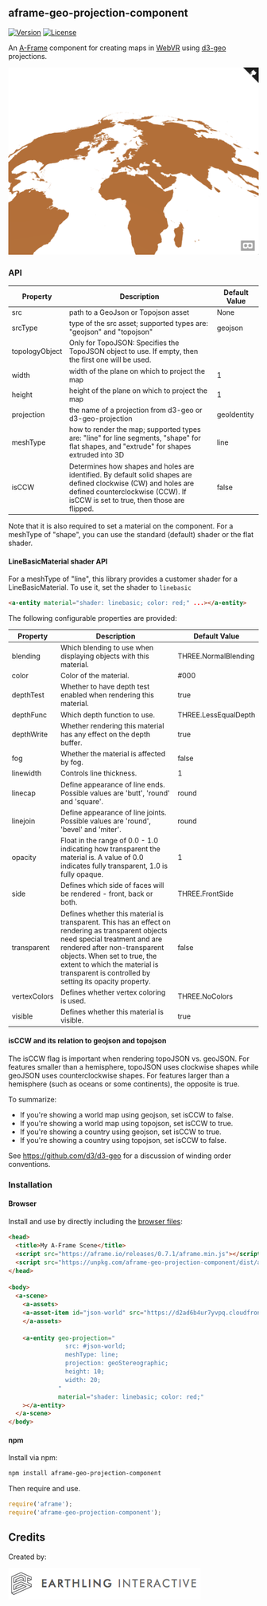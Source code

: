 ## aframe-geo-projection-component

[![Version](http://img.shields.io/npm/v/aframe-geo-projection-component.svg?style=flat-square)](https://npmjs.org/package/aframe-geo-projection-component)
[![License](http://img.shields.io/npm/l/aframe-geo-projection-component.svg?style=flat-square)](https://npmjs.org/package/aframe-geo-projection-component)

An [A-Frame](https://aframe.io) component for creating maps in [WebVR](https://webvr.info/) using [d3-geo](https://github.com/d3/d3-geo) projections.

![The World in VR](./examples/img/shape.png)

### API

| Property | Description | Default Value |
| -------- | ----------- | ------------- |
| src      | path to a GeoJson or Topojson asset | None              |
| srcType | type of the src asset; supported types are: "geojson" and "topojson" | geojson |
| topologyObject | Only for TopoJSON: Specifies the TopoJSON object to use. If empty, then the first one will be used.| |
| width      | width of the plane on which to project the map | 1              |
| height      | height of the plane on which to project the map | 1              |
| projection | the name of a projection from d3-geo or d3-geo-projection | geoIdentity |
| meshType | how to render the map; supported types are: "line" for line segments, "shape" for flat shapes, and "extrude" for shapes extruded into 3D | line |
| isCCW | Determines how shapes and holes are identified.  By default solid shapes are defined clockwise (CW) and holes are defined counterclockwise (CCW). If isCCW is set to true, then those are flipped. | false |

Note that it is also required to set a material on the component.  For a meshType of "shape", you can use the standard (default) shader
or the flat shader.

#### LineBasicMaterial shader API
For a meshType of "line", this library provides a customer shader for a LineBasicMaterial.  To use it,
set the shader to `linebasic`
```html
<a-entity material="shader: linebasic; color: red;" ...></a-entity>
```

The following configurable properties are provided:

| Property | Description | Default Value |
| -------- | ----------- | ------------- |
| blending | Which blending to use when displaying objects with this material. | THREE.NormalBlending |
| color | Color of the material. | #000 |
| depthTest | Whether to have depth test enabled when rendering this material. | true |
| depthFunc | Which depth function to use. | THREE.LessEqualDepth |
| depthWrite | Whether rendering this material has any effect on the depth buffer. | true |
| fog | Whether the material is affected by fog. | false |
| linewidth | Controls line thickness. | 1 |
| linecap | Define appearance of line ends. Possible values are 'butt', 'round' and 'square'. | round |
| linejoin | Define appearance of line joints. Possible values are 'round', 'bevel' and 'miter'. | round |
| opacity | Float in the range of 0.0 - 1.0 indicating how transparent the material is. A value of 0.0 indicates fully transparent, 1.0 is fully opaque. | 1 |
| side | Defines which side of faces will be rendered - front, back or both. | THREE.FrontSide |
| transparent | Defines whether this material is transparent. This has an effect on rendering as transparent objects need special treatment and are rendered after non-transparent objects. When set to true, the extent to which the material is transparent is controlled by setting its opacity property.| false |
| vertexColors | Defines whether vertex coloring is used. | THREE.NoColors |
| visible | Defines whether this material is visible. | true |

#### isCCW and its relation to geojson and topojson

The isCCW flag is important when rendering topoJSON vs. geoJSON.  For
features smaller than a hemisphere, topoJSON uses clockwise shapes while
geoJSON uses counterclockwise shapes.  For features larger than a
hemisphere (such as oceans or some continents), the opposite is true.

To summarize:
* If you're showing a world map using geojson, set isCCW to false.
* If you're showing a world map using topojson, set isCCW to true.
* If you're showing a country using geojson, set isCCW to true.
* If you're showing a country using topojson, set isCCW to false.

See https://github.com/d3/d3-geo for a discussion of winding order conventions.

### Installation

#### Browser

Install and use by directly including the [browser files](dist):

```html
<head>
  <title>My A-Frame Scene</title>
  <script src="https://aframe.io/releases/0.7.1/aframe.min.js"></script>
  <script src="https://unpkg.com/aframe-geo-projection-component/dist/aframe-geo-projection-component.min.js"></script>
</head>

<body>
  <a-scene>
    <a-assets>
    <a-asset-item id="json-world" src="https://d2ad6b4ur7yvpq.cloudfront.net/naturalearth-3.3.0/ne_50m_land.geojson" />
    </a-assets>

    <a-entity geo-projection="
                src: #json-world;
                meshType: line;
                projection: geoStereographic;
                height: 10;
                width: 20;
              "
              material="shader: linebasic; color: red;"
    ></a-entity>
  </a-scene>
</body>
```

#### npm

Install via npm:

```bash
npm install aframe-geo-projection-component
```

Then require and use.

```js
require('aframe');
require('aframe-geo-projection-component');
```

## Credits

Created by:

![Earthling Interactive](./examples/img/earthling-logo.png)

